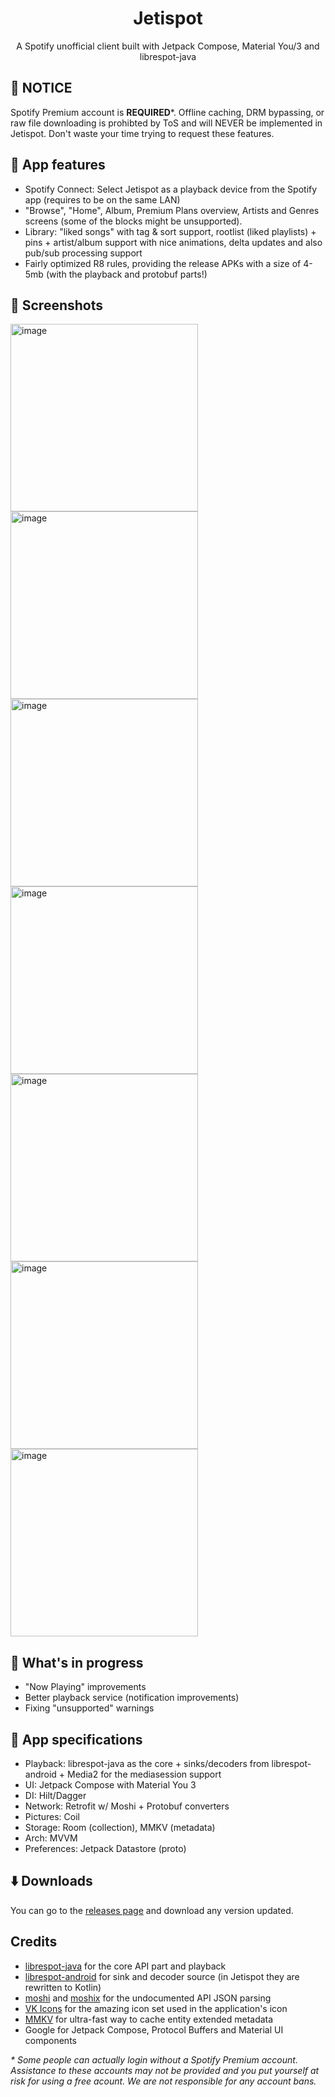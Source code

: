 <h1 align="center">Jetispot</h1>

<div align="center">
  
A Spotify unofficial client built with Jetpack Compose, Material You/3 and librespot-java

</div>

## 📣 NOTICE
Spotify Premium account is **REQUIRED***. Offline caching, DRM bypassing, or raw file downloading is prohibted by ToS and will NEVER be implemented in Jetispot. Don't waste your time trying to request these features.

## 🔮 App features
- Spotify Connect: Select Jetispot as a playback device from the Spotify app (requires to be on the same LAN)
- "Browse", "Home", Album, Premium Plans overview, Artists and Genres screens (some of the blocks might be unsupported).
- Library: "liked songs" with tag & sort support, rootlist (liked playlists) + pins + artist/album support with nice animations, delta updates and also pub/sub processing support
- Fairly optimized R8 rules, providing the release APKs with a size of 4-5mb (with the playback and protobuf parts!)

## 📸 Screenshots

<div>
<img width="300" alt="image" src="https://github.com/user-attachments/assets/c2e1863f-2fae-440c-9807-7dced7e0ceb8" />
<img width="300" alt="image" src="https://user-images.githubusercontent.com/60316747/205959791-b3f3098b-0d39-42b3-a4d0-3747245a8511.jpg" />
<img width="300" alt="image" src="https://user-images.githubusercontent.com/60316747/205959820-481963c3-6159-4ccd-adea-f788d7480d83.jpg" />
<img width="300" alt="image" src="https://user-images.githubusercontent.com/60316747/205959868-e82b2278-b1a8-4577-a485-486dec5d9f11.jpg" />
<img width="300" alt="image" src="https://user-images.githubusercontent.com/60316747/205959884-25f94cd1-1dae-47ad-8061-c49f20c2d99b.jpg" />
<img width="300" alt="image" src="https://user-images.githubusercontent.com/60316747/205959913-c855d0b9-39a7-4449-86a6-a6674bee8457.jpg" />
<img width="300" alt="image" src="https://user-images.githubusercontent.com/60316747/205959936-0e064bd6-9731-4015-8294-cff997a1572b.jpg" />
</div>


## 🔨 What's in progress
- "Now Playing" improvements
- Better playback service (notification improvements)
- Fixing "unsupported" warnings

## 👷 App specifications
- Playback: librespot-java as the core + sinks/decoders from librespot-android + Media2 for the mediasession support
- UI: Jetpack Compose with Material You 3
- DI: Hilt/Dagger
- Network: Retrofit w/ Moshi + Protobuf converters
- Pictures: Coil
- Storage: Room (collection), MMKV (metadata)
- Arch: MVVM
- Preferences: Jetpack Datastore (proto)

## ⬇️ Downloads
You can go to the [releases page](https://github.com/BobbyESP/Jetispot/releases) and download any version updated.

## Credits
- [librespot-java](https://github.com/librespot-org/librespot-java) for the core API part and playback
- [librespot-android](https://github.com/devgianlu/librespot-android) for sink and decoder source (in Jetispot they are rewritten to Kotlin)  
- [moshi](https://github.com/square/moshi/) and [moshix](https://github.com/ZacSweers/MoshiX/) for the undocumented API JSON parsing
- [VK Icons](https://github.com/VKCOM/icons) for the amazing icon set used in the application's icon
- [MMKV](https://github.com/Tencent/MMKV) for ultra-fast way to cache entity extended metadata
- Google for Jetpack Compose, Protocol Buffers and Material UI components

_* Some people can actually login without a Spotify Premium account. Assistance to these accounts may not be provided and you put yourself at risk for using a free acount. We are not responsible for any account bans._
